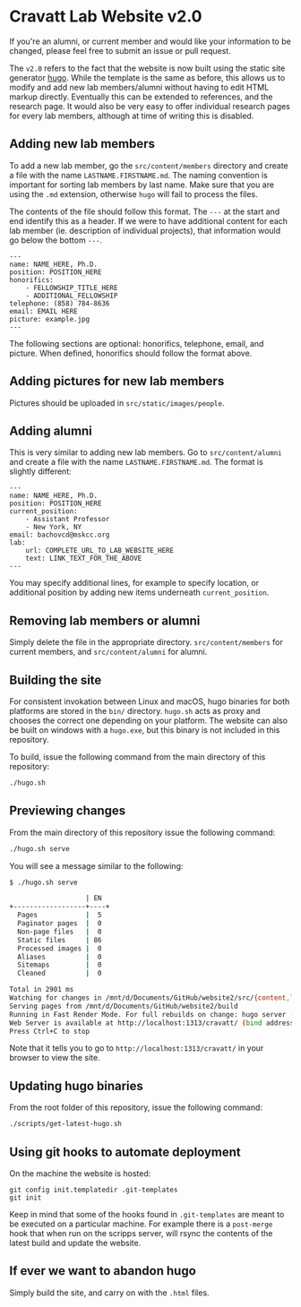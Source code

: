 # Cravatt Lab Website v2.0

If you're an alumni, or current member and would like your information to be changed, please feel free to submit an issue or pull request.

The `v2.0` refers to the fact that the website is now built using the static site generator [hugo](https://gohugo.io/). While the template is the same as before, this allows us to modify and add new lab members/alumni without having to edit HTML markup directly. Eventually this can be extended to references, and the research page. It would also be very easy to offer individual research pages for every lab members, although at time of writing this is disabled.


## Adding new lab members

To add a new lab member, go the `src/content/members` directory and create a file with the name `LASTNAME.FIRSTNAME.md`. The naming convention is important for sorting lab members by last name. Make sure that you are using the `.md` extension, otherwise `hugo` will fail to process the files.

The contents of the file should follow this format. The `---` at the start and end identify this as a header. If we were to have additional content for each lab member (ie. description of individual projects), that information would go below the bottom `---`.

```
---
name: NAME_HERE, Ph.D.
position: POSITION_HERE
honorifics:
    - FELLOWSHIP_TITLE_HERE
    - ADDITIONAL_FELLOWSHIP
telephone: (858) 784-8636
email: EMAIL HERE
picture: example.jpg
---
```

The following sections are optional: honorifics, telephone, email, and picture. When defined, honorifics should follow the format above.


## Adding pictures for new lab members

Pictures should be uploaded in `src/static/images/people`.


## Adding alumni

This is very similar to adding new lab members. Go to `src/content/alumni` and create a file with the name `LASTNAME.FIRSTNAME.md`. The format is slightly different:

```
---
name: NAME_HERE, Ph.D.
position: POSITION_HERE
current_position:
    - Assistant Professor
    - New York, NY
email: bachovcd@mskcc.org
lab:
    url: COMPLETE_URL_TO_LAB_WEBSITE_HERE
    text: LINK_TEXT_FOR_THE_ABOVE
---
```

You may specify additional lines, for example to specify location, or additional position by adding new items underneath `current_position`. 


## Removing lab members or alumni

Simply delete the file in the appropriate directory. `src/content/members` for current members, and `src/content/alumni` for alumni.


## Building the site

For consistent invokation between Linux and macOS, hugo binaries for both platforms are stored in the `bin/` directory. `hugo.sh` acts as proxy and chooses the correct one depending on your platform. The website can also be built on windows with a `hugo.exe`, but this binary is not included in this repository.

To build, issue the following command from the main directory of this repository:

```bash
./hugo.sh
```


## Previewing changes

From the main directory of this repository issue the following command:

```bash
./hugo.sh serve
```

You will see a message similar to the following:

```bash
$ ./hugo.sh serve

                   | EN
+------------------+----+
  Pages            |  5
  Paginator pages  |  0
  Non-page files   |  0
  Static files     | 86
  Processed images |  0
  Aliases          |  0
  Sitemaps         |  0
  Cleaned          |  0

Total in 2901 ms
Watching for changes in /mnt/d/Documents/GitHub/website2/src/{content,layouts,static}
Serving pages from /mnt/d/Documents/GitHub/website2/build
Running in Fast Render Mode. For full rebuilds on change: hugo server --disableFastRender
Web Server is available at http://localhost:1313/cravatt/ (bind address 127.0.0.1)
Press Ctrl+C to stop
```

Note that it tells you to go to `http://localhost:1313/cravatt/` in your browser to view the site.


## Updating hugo binaries

From the root folder of this repository, issue the following command:

```bash
./scripts/get-latest-hugo.sh
```


## Using git hooks to automate deployment

On the machine the website is hosted:

```
git config init.templatedir .git-templates
git init
```

Keep in mind that some of the hooks found in `.git-templates` are meant to be executed on a particular machine. For example there is a `post-merge` hook that when run on the scripps server, will rsync the contents of the latest build and update the website.


## If ever we want to abandon hugo

Simply build the site, and carry on with the `.html` files.
